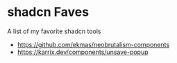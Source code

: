 # shadcn Faves

A list of my favorite shadcn tools
- https://github.com/ekmas/neobrutalism-components
- https://karrix.dev/components/unsave-popup
